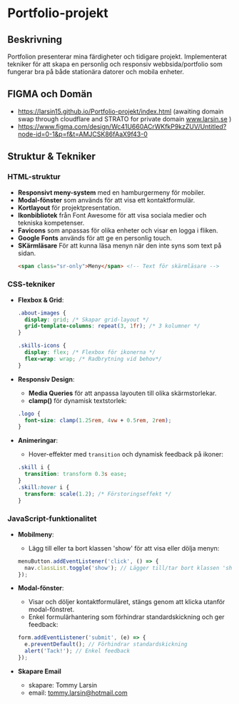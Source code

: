 # Portfolio-projekt


## Beskrivning
Portfolion presenterar mina färdigheter och tidigare projekt. Implementerat tekniker för att skapa en personlig och responsiv webbsida/portfolio som fungerar bra på både stationära datorer och mobila enheter.

## FIGMA och Domän

- https://larsin15.github.io/Portfolio-projekt/index.html (awaiting domain swap through cloudflare and STRATO for private domain www.larsin.se )
- https://www.figma.com/design/Wc41U660ACrWKfkP9kzZUV/Untitled?node-id=0-1&p=f&t=AMJCSK86fAaX9f43-0

## Struktur & Tekniker
### HTML-struktur
- **Responsivt meny-system** med en hamburgermeny för mobiler.
- **Modal-fönster** som används för att visa ett kontaktformulär.
- **Kortlayout** för projektpresentation.
- **Ikonbibliotek** från Font Awesome för att visa sociala medier och tekniska kompetenser.
- **Favicons** som anpassas för olika enheter och visar en logga i fliken.
- **Google Fonts** används för att ge en personlig touch.
- **SKärmläsare** För att kunna läsa menyn när den inte syns som text på sidan.
    ```html
    <span class="sr-only">Meny</span> <!-- Text för skärmläsare -->
### CSS-tekniker
- **Flexbox & Grid**:
    ```css
    .about-images {
      display: grid; /* Skapar grid-layout */
      grid-template-columns: repeat(3, 1fr); /* 3 kolumner */
    }

    .skills-icons {
      display: flex; /* Flexbox för ikonerna */
      flex-wrap: wrap; /* Radbrytning vid behov*/
    }
    ```

- **Responsiv Design**:
    - **Media Queries** för att anpassa layouten till olika skärmstorlekar.
    - **clamp()** för dynamisk textstorlek:
    ```css
    .logo {
      font-size: clamp(1.25rem, 4vw + 0.5rem, 2rem);
    }
    ```

- **Animeringar**:
    - Hover-effekter med `transition` och dynamisk feedback på ikoner:
    ```css
    .skill i {
      transition: transform 0.3s ease;
    }
    .skill:hover i {
      transform: scale(1.2); /* Förstoringseffekt */
    }
    ```

### JavaScript-funktionalitet
- **Mobilmeny**:
    - Lägg till eller ta bort klassen 'show' för att visa eller dölja menyn:
    ```javascript
    menuButton.addEventListener('click', () => {
      nav.classList.toggle('show'); // Lägger till/tar bort klassen 'show'
    });
    ```

- **Modal-fönster**:
    - Visar och döljer kontaktformuläret, stängs genom att klicka utanför modal-fönstret.
    - Enkel formulärhantering som förhindrar standardskickning och ger feedback:
    ```javascript
    form.addEventListener('submit', (e) => {
      e.preventDefault(); // Förhindrar standardskickning
      alert('Tack!'); // Enkel feedback
    });

- **Skapare Email**
    - skapare: Tommy Larsin
    - email: tommy.larsin@hotmail.com